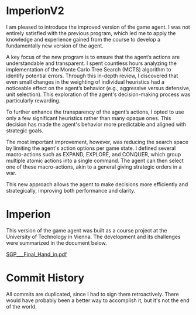 # ImperionV2

I am pleased to introduce the improved version of the game agent. I was not entirely satisfied with the previous program, which led me to apply the knowledge and experience gained from the course to develop a fundamentally new version of the agent.

A key focus of the new program is to ensure that the agent’s actions are understandable and transparent. I spent countless hours analyzing the implementation of the Monte Carlo Tree Search (MCTS) algorithm to identify potential errors. Through this in-depth review, I discovered that even small changes in the weighting of individual heuristics had a noticeable effect on the agent’s behavior (e.g., aggressive versus defensive, unit selection). This exploration of the agent's decision-making process was particularly rewarding.

To further enhance the transparency of the agent’s actions, I opted to use only a few significant heuristics rather than many opaque ones. This decision has made the agent's behavior more predictable and aligned with strategic goals.

The most important improvement, however, was reducing the search space by limiting the agent's action options per game state. I defined several macro-actions such as EXPAND, EXPLORE, and CONQUER, which group multiple atomic actions into a single command. The agent can then select one of these macro-actions, akin to a general giving strategic orders in a war.

This new approach allows the agent to make decisions more efficiently and strategically, improving both performance and clarity.
 
# Imperion

This version of the game agent was built as a course project at the University of Technology in Vienna. The development and its challenges were summarized in the document below.

[SGP___Final_Hand_in.pdf](https://github.com/user-attachments/files/17227309/SGP___Final_Hand_in.pdf)

# Commit History

All commits are duplicated, since I had to sign them retroactively. There would have probably been a better way to accomplish it, but it's not the end of the world.
